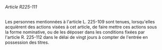 ###### Article R225-111

Les personnes mentionnées à l'article L. 225-109 sont tenues, lorsqu'elles acquièrent des actions visées à cet article, de faire mettre ces actions sous la forme nominative, ou de les déposer dans les conditions fixées par l'article R. 225-112 dans le délai de vingt jours à compter de l'entrée en possession des titres.

